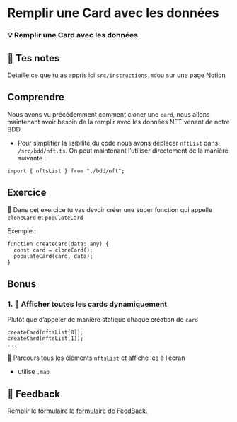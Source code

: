 # Remplir une Card avec les données

### 💡 Remplir une Card avec les données

## 📝 Tes notes

Detaille ce que tu as appris ici `src/instructions.md`ou sur une page [Notion](https://go.mikecodeur.com/course-notes-template)

## Comprendre

Nous avons vu précédemment comment cloner une `card`, nous allons maintenant avoir besoin de la remplir avec les données NFT venant de notre BDD.

- Pour simplifier la lisibilité du code nous avons déplacer `nftList` dans `/src/bdd/nft.ts`. On peut maintenant l’utiliser directement de la manière suivante :

```tsx
import { nftsList } from "./bdd/nft";
```

## Exercice

🐶 Dans cet exercice tu vas devoir créer une super fonction qui appelle `cloneCard` et `populateCard`

Exemple :

```tsx
function createCard(data: any) {
  const card = cloneCard();
  populateCard(card, data);
}
```

## Bonus

### 1. 🚀 Afficher toutes les cards dynamiquement

Plutôt que d’appeler de manière statique chaque création de `card`

```tsx
createCard(nftsList[0]);
createCard(nftsList[1]);
...
```

🐶 Parcours tous les éléments `nftsList` et affiche les à l’écran

- utilise `.map`

###

## 🐜 Feedback

Remplir le formulaire le [formulaire de FeedBack.](https://go.mikecodeur.com/cours-react-avis?entry.1912869708=TypeScript%20PRO&entry.1430994900=3.NFT-Vaniila&entry.533578441=05%20Remplir%20CardNFT)

